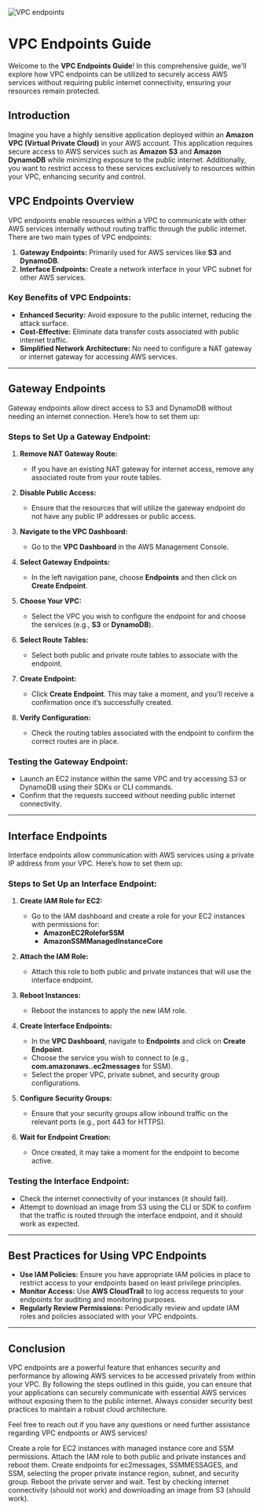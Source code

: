 ![VPC endpoints](https://github.com/saikiranpi/mastering-aws/assets/109568252/9395305a-78c6-4431-97fd-1856f9139392)


# VPC Endpoints Guide

Welcome to the **VPC Endpoints Guide**! In this comprehensive guide, we'll explore how VPC endpoints can be utilized to securely access AWS services without requiring public internet connectivity, ensuring your resources remain protected.

## Introduction

Imagine you have a highly sensitive application deployed within an **Amazon VPC (Virtual Private Cloud)** in your AWS account. This application requires secure access to AWS services such as **Amazon S3** and **Amazon DynamoDB** while minimizing exposure to the public internet. Additionally, you want to restrict access to these services exclusively to resources within your VPC, enhancing security and control.

## VPC Endpoints Overview

VPC endpoints enable resources within a VPC to communicate with other AWS services internally without routing traffic through the public internet. There are two main types of VPC endpoints:

1. **Gateway Endpoints:** Primarily used for AWS services like **S3** and **DynamoDB**.
2. **Interface Endpoints:** Create a network interface in your VPC subnet for other AWS services.

### Key Benefits of VPC Endpoints:

- **Enhanced Security:** Avoid exposure to the public internet, reducing the attack surface.
- **Cost-Effective:** Eliminate data transfer costs associated with public internet traffic.
- **Simplified Network Architecture:** No need to configure a NAT gateway or internet gateway for accessing AWS services.

---

## Gateway Endpoints

Gateway endpoints allow direct access to S3 and DynamoDB without needing an internet connection. Here’s how to set them up:

### Steps to Set Up a Gateway Endpoint:

1. **Remove NAT Gateway Route:**
   - If you have an existing NAT gateway for internet access, remove any associated route from your route tables.

2. **Disable Public Access:**
   - Ensure that the resources that will utilize the gateway endpoint do not have any public IP addresses or public access.

3. **Navigate to the VPC Dashboard:**
   - Go to the **VPC Dashboard** in the AWS Management Console.

4. **Select Gateway Endpoints:**
   - In the left navigation pane, choose **Endpoints** and then click on **Create Endpoint**.

5. **Choose Your VPC:**
   - Select the VPC you wish to configure the endpoint for and choose the services (e.g., **S3** or **DynamoDB**).

6. **Select Route Tables:**
   - Select both public and private route tables to associate with the endpoint.

7. **Create Endpoint:**
   - Click **Create Endpoint**. This may take a moment, and you'll receive a confirmation once it’s successfully created.

8. **Verify Configuration:**
   - Check the routing tables associated with the endpoint to confirm the correct routes are in place.

### Testing the Gateway Endpoint:

- Launch an EC2 instance within the same VPC and try accessing S3 or DynamoDB using their SDKs or CLI commands.
- Confirm that the requests succeed without needing public internet connectivity.

---

## Interface Endpoints

Interface endpoints allow communication with AWS services using a private IP address from your VPC. Here’s how to set them up:

### Steps to Set Up an Interface Endpoint:

1. **Create IAM Role for EC2:**
   - Go to the IAM dashboard and create a role for your EC2 instances with permissions for:
     - **AmazonEC2RoleforSSM**
     - **AmazonSSMManagedInstanceCore**

2. **Attach the IAM Role:**
   - Attach this role to both public and private instances that will use the interface endpoint.

3. **Reboot Instances:**
   - Reboot the instances to apply the new IAM role.

4. **Create Interface Endpoints:**
   - In the **VPC Dashboard**, navigate to **Endpoints** and click on **Create Endpoint**.
   - Choose the service you wish to connect to (e.g., **com.amazonaws.<region>.ec2messages** for SSM).
   - Select the proper VPC, private subnet, and security group configurations.

5. **Configure Security Groups:**
   - Ensure that your security groups allow inbound traffic on the relevant ports (e.g., port 443 for HTTPS).

6. **Wait for Endpoint Creation:**
   - Once created, it may take a moment for the endpoint to become active.

### Testing the Interface Endpoint:

- Check the internet connectivity of your instances (it should fail).
- Attempt to download an image from S3 using the CLI or SDK to confirm that the traffic is routed through the interface endpoint, and it should work as expected.

---

## Best Practices for Using VPC Endpoints

- **Use IAM Policies:** Ensure you have appropriate IAM policies in place to restrict access to your endpoints based on least privilege principles.
- **Monitor Access:** Use **AWS CloudTrail** to log access requests to your endpoints for auditing and monitoring purposes.
- **Regularly Review Permissions:** Periodically review and update IAM roles and policies associated with your VPC endpoints.

---

## Conclusion

VPC endpoints are a powerful feature that enhances security and performance by allowing AWS services to be accessed privately from within your VPC. By following the steps outlined in this guide, you can ensure that your applications can securely communicate with essential AWS services without exposing them to the public internet. Always consider security best practices to maintain a robust cloud architecture.

Feel free to reach out if you have any questions or need further assistance regarding VPC endpoints or AWS services!

Create a role for EC2 instances with managed instance core and SSM permissions.
Attach the IAM role to both public and private instances and reboot them.
Create endpoints for ec2messages, SSMMESSAGES, and SSM, selecting the proper private instance region, subnet, and security group. Reboot the private server and wait.
Test by checking internet connectivity (should not work) and downloading an image from S3 (should work).
